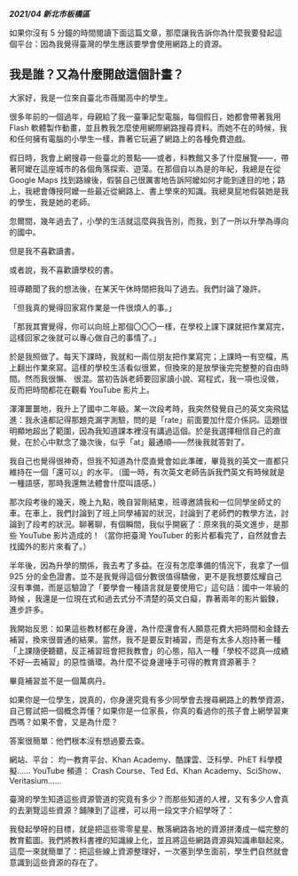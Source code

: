 ***2021/04 新北市板橋區***

如果你沒有 5 分鐘的時間閱讀下面這篇文章，那麼讓我告訴你為什麼我要發起這個平台：因為我覺得臺灣的學生應該要學會使用網路上的資源。

## 我是誰？又為什麼開啟這個計畫？

大家好，我是一位來自臺北市薇閣高中的學生。

很多年前的一個過年，母親給了我一臺筆記型電腦，每個假日，她都會帶著我用 Flash 軟體製作動畫，並且教我怎麼使用網際網路搜尋資料。而她不在的時候，我和任何擁有電腦的小學生一樣，靠著它玩遍了網路上的各種免費遊戲。

假日時，我會上網搜尋一些臺北的景點——或者，科教館又多了什麼展覽——，帶著阿嬤在這座城市的各個角落探索、遊蕩。在那個自以為是的年紀，我總是在從 Google Maps 找到路線後，假裝自己很厲害地告訴阿嬤如何才能到達目的地；路上，我總會傳授阿嬤一些最近從網路上、書上學來的知識。我總臭屁地假裝她是我的學生，我是她的老師。

忽爾間，幾年過去了，小學的生活就這麼與我告別，而我，到了一所以升學為導向的國中。

但是我不喜歡讀書。

或者說，我不喜歡讀學校的書。

班導聽聞了我的想法後，在某天午休時間把我叫了過去。我們討論了幾許。

「但我真的覺得回家寫作業是一件很煩人的事。」

「那我其實覺得，你可以向班上那個〇〇〇一樣，在學校上課下課就把作業寫完，這樣回家之後就可以專心做自己的事情了。」

於是我照做了。每天下課時，我就和一兩位朋友把作業寫完；上課時一有空檔，馬上翻出作業來寫。這樣的學校生活看似很累，但換來的是放學後完完整整的自由時間。然而我很懶、 很混。當初告訴老師要回家讀小說、寫程式，我一項也沒做，反而把時間都花在觀看 YouTube 影片上。

渾渾噩噩地，我升上了國中二年級。某一次段考時，我突然發覺自己的英文突飛猛進：我永遠都記得那題克漏字測驗，問的是「rate」前面要加什麼介係詞。這題很明顯地超出了範圍，因為我知道課本裡沒有講過這個。於是我選擇相信自己的直覺，在於心中默念了幾次後，似乎「at」最通順——然後我就答對了。

我自己也覺得很神奇，但我不知道為什麼直覺會如此準確，畢竟我的英文一直都只維持在一個「還可以」的水平。（國一時，有次英文老師告訴我們英文有時候就是一種語感，那時我還無法體會什麼叫語感。）

那次段考後的幾天，晚上九點，晚自習剛結束，班導邀請我和一位同學坐師丈的車。在車上，我們討論到了班上同學補習的狀況，討論到了老師們的教學方法，討論到了段考的狀況。聊著聊，有個瞬間，我似乎開竅了：原來我的英文進步，是那些 YouTube 影片造成的！（當你把臺灣 YouTuber 的影片都看完了，自然就會去找國外的影片來看了。）

半年後，因為升學的關係，我去考了多益。在沒有怎麼準備的情況下，我拿了一個 925 分的金色證書。並不是我覺得這個分數很值得驕傲，更不是我想要炫耀自己沒有準備，而是這驗證了「要學會一種語言就是要使用它」這句話：國中一年級的時候 ，我還是一位現在式和過去式分不清楚的英文白癡，靠著兩年的影片鍛鍊，進步許多。

我開始反思：如果這些教材都在身邊，為什麼還會有人願意花費大把時間和金錢去補習，換來很普通的結果。當然，我不是要反對補習，而是有太多人抱持著一種「上課隨便聽聽，反正補習班會把我教會」的心態，陷入一種「學校不認真—成績不好—去補習」的惡性循環。為什麼不從身邊唾手可得的教育資源著手？

畢竟補習並不是一個萬病丹。

如果你是一位學生，說真的，你身邊究竟有多少同學會去搜尋網路上的教學資源，自己嘗試把一個概念弄懂？如果你是一位家長，你真的看過你的孩子會上網學習東西嗎？如果不會，又是為什麼？

答案很簡單：他們根本沒有想過要去查。

網站、平台： 均一教育平台、Khan Academy、酷課雲、泛科學、PhET 科學模擬…… YouTube 頻道： Crash Course、Ted Ed、Khan Academy、SciShow、Veritasium……

臺灣的學生知道這些資源管道的究竟有多少？而那些知道的人裡，又有多少人會真的去瀏覽這些資源？鋪陳到了這裡，可以用一段文字介紹學呀了：

我發起學呀的目標，就是把這些零零星星、散落網路各地的資源拼湊成一幅完整的教育藍圖。我們將教科書裡的知識線上化，並且將這些網路資源與知識串聯起來。這麼一來就簡單了：把這些線上資源整理好，一次塞到學生面前，學生們自然就會意識到這些資源的存在了。
